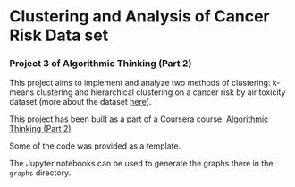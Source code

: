 # Clustering and Analysis of Cancer Risk Data set

### Project 3 of Algorithmic Thinking (Part 2)

This project aims to implement and analyze two methods of clustering: k-means clustering and 
hierarchical clustering on a cancer risk by air toxicity dataset (more about the dataset [here](https://www.epa.gov/national-air-toxics-assessment/2005-national-air-toxics-assessment)).

This project has been built as a part of a Coursera course: [Algorithmic Thinking (Part 2)](https://www.coursera.org/learn/algorithmic-thinking-2)

Some of the code was provided as a template.

The Jupyter notebooks can be used to generate the graphs there in the `graphs` directory.